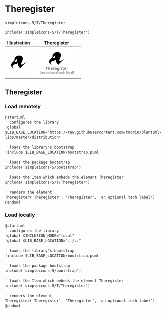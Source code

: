 # Theregister


```text
simpleicons-5/T/Theregister
```

```text
include('simpleicons-5/T/Theregister')
```



| Illustration | Theregister |
| :---: | :---: |
| ![illustration for Illustration](../../simpleicons-5/T/Theregister.png) | ![illustration for Theregister](../../simpleicons-5/T/Theregister.Local.png) |




## Theregister

### Load remotely
```plantuml
@startuml
' configures the library
!global $LIB_BASE_LOCATION="https://raw.githubusercontent.com/tmorin/plantuml-libs/master/distribution"

' loads the library's bootstrap
!include $LIB_BASE_LOCATION/bootstrap.puml

' loads the package bootstrap
include('simpleicons-5/bootstrap')

' loads the Item which embeds the element Theregister
include('simpleicons-5/T/Theregister')

' renders the element
Theregister('Theregister', 'Theregister', 'an optional tech label')
@enduml
```

### Load locally
```plantuml
@startuml
' configures the library
!global $INCLUSION_MODE="local"
!global $LIB_BASE_LOCATION="../.."

' loads the library's bootstrap
!include $LIB_BASE_LOCATION/bootstrap.puml

' loads the package bootstrap
include('simpleicons-5/bootstrap')

' loads the Item which embeds the element Theregister
include('simpleicons-5/T/Theregister')

' renders the element
Theregister('Theregister', 'Theregister', 'an optional tech label')
@enduml
```

